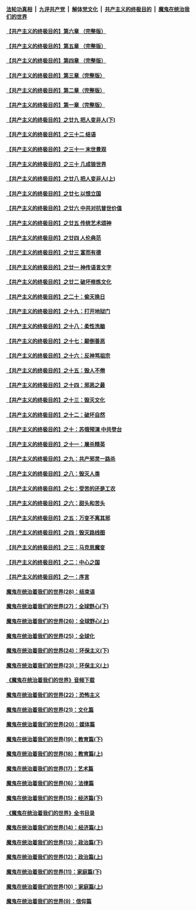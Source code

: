 ####  [法轮功真相](../../../../basic/blob/master/README.md?t=11271413) &nbsp;|&nbsp; [九评共产党](../../../../9ping.md/blob/master/README.md?t=11271413) &nbsp;|&nbsp; [解体党文化](../../../../jtdwh.md/blob/master/README.md?t=11271413)  &nbsp;|&nbsp; [共产主义的终极目的](../../../../gczydzjmd.md/blob/master/README.md?t=11271413) &nbsp;|&nbsp; [魔鬼在统治我们的世界](../../../../mgztzwmdsj.md/blob/master/README.md?t=11271413) 

#### [【共产主义的终极目的】第六章 （完整版）](../pages/nsc422/n11428913.md?t=11271413) 

#### [【共产主义的终极目的】第五章 （完整版）](../pages/nsc422/n11428912.md?t=11271413) 

#### [【共产主义的终极目的】第四章 （完整版）](../pages/nsc422/n11428907.md?t=11271413) 

#### [【共产主义的终极目的】第三章（完整版）](../pages/nsc422/n11428848.md?t=11271413) 

#### [【共产主义的终极目的】第二章（完整版）](../pages/nsc422/n11428831.md?t=11271413) 

#### [【共产主义的终极目的】第一章（完整版）](../pages/nsc422/n11417651.md?t=11271413) 

#### [【共产主义的终极目的】之廿九 把人变非人(下)](../pages/nsc422/n11344140.md?t=11271413) 

#### [【共产主义的终极目的】之三十二 结语](../pages/nsc422/n11360535.md?t=11271413) 

#### [【共产主义的终极目的】之三十一 末世景观](../pages/nsc422/n11351129.md?t=11271413) 

#### [【共产主义的终极目的】之三十 几成狼世界](../pages/nsc422/n11348280.md?t=11271413) 

#### [【共产主义的终极目的】之廿八 把人变非人(上)](../pages/nsc422/n11340492.md?t=11271413) 

#### [【共产主义的终极目的】之廿七 以恨立国](../pages/nsc422/n11336944.md?t=11271413) 

#### [【共产主义的终极目的】之廿六 中共对抗普世价值](../pages/nsc422/n11324785.md?t=11271413) 

#### [【共产主义的终极目的】之廿五 传统艺术颂神](../pages/nsc422/n11296396.md?t=11271413) 

#### [【共产主义的终极目的】之廿四 人伦典范](../pages/nsc422/n11296397.md?t=11271413) 

#### [【共产主义的终极目的】之廿三 富而有德](../pages/nsc422/n11283598.md?t=11271413) 

#### [【共产主义的终极目的】之廿一 神传语言文字](../pages/nsc422/n11263265.md?t=11271413) 

#### [【共产主义的终极目的】之廿二 破坏修炼文化](../pages/nsc422/n11245728.md?t=11271413) 

#### [【共产主义的终极目的】之二十：偷天换日](../pages/nsc422/n11238846.md?t=11271413) 

#### [【共产主义的终极目的】之十九：打开地狱门](../pages/nsc422/n11206376.md?t=11271413) 

#### [【共产主义的终极目的】之十八：柔性洗脑](../pages/nsc422/n11199994.md?t=11271413) 

#### [【共产主义的终极目的】之十七：颠倒善恶](../pages/nsc422/n11179782.md?t=11271413) 

#### [【共产主义的终极目的】之十六：反神骂祖宗](../pages/nsc422/n11166798.md?t=11271413) 

#### [【共产主义的终极目的】之十五：毁人不倦](../pages/nsc422/n11166792.md?t=11271413) 

#### [【共产主义的终极目的】之十四：邪恶之最](../pages/nsc422/n11150249.md?t=11271413) 

#### [【共产主义的终极目的】之十三：毁灭文化](../pages/nsc422/n11135227.md?t=11271413) 

#### [【共产主义的终极目的】之十二：破坏自然](../pages/nsc422/n11135214.md?t=11271413) 

#### [【共产主义的终极目的】之十：苏俄预演 中共登台](../pages/nsc422/n11118424.md?t=11271413) 

#### [【共产主义的终极目的】之十一：屠杀精英](../pages/nsc422/n11118442.md?t=11271413) 

#### [【共产主义的终极目的】之九：共产邪灵一路杀](../pages/nsc422/n11114139.md?t=11271413) 

#### [【共产主义的终极目的】之八：毁灭人类](../pages/nsc422/n11108503.md?t=11271413) 

#### [【共产主义的终极目的】之七：受苦的还是工农](../pages/nsc422/n11101809.md?t=11271413) 

#### [【共产主义的终极目的】之六：甜头和苦头](../pages/nsc422/n11096971.md?t=11271413) 

#### [【共产主义的终极目的】之五：万变不离其邪](../pages/nsc422/n11091285.md?t=11271413) 

#### [【共产主义的终极目的】之四：毁灭路线图](../pages/nsc422/n11086284.md?t=11271413) 

#### [【共产主义的终极目的】之三：马克思魔变](../pages/nsc422/n11061941.md?t=11271413) 

#### [【共产主义的终极目的】之二：中心之国](../pages/nsc422/n11047728.md?t=11271413) 

#### [【共产主义的终极目的】之一：序言](../pages/nsc422/n11086077.md?t=11271413) 

#### [魔鬼在统治着我们的世界(28)：结束语](../pages/nsc422/n10936246.md?t=11271413) 

#### [魔鬼在统治着我们的世界(27)：全球野心(下)](../pages/nsc422/n10928319.md?t=11271413) 

#### [魔鬼在统治着我们的世界(26)：全球野心(上)](../pages/nsc422/n10900318.md?t=11271413) 

#### [魔鬼在统治着我们的世界(25)：全球化](../pages/nsc422/n10788205.md?t=11271413) 

#### [魔鬼在统治着我们的世界(24)：环保主义(下)](../pages/nsc422/n10695307.md?t=11271413) 

#### [魔鬼在统治着我们的世界(23)：环保主义(上)](../pages/nsc422/n10688613.md?t=11271413) 

#### [《魔鬼在统治着我们的世界》音频下载](../pages/nsc422/n10635553.md?t=11271413) 

#### [魔鬼在统治着我们的世界(22)：恐怖主义](../pages/nsc422/n10614727.md?t=11271413) 

#### [魔鬼在统治着我们的世界(21)：文化篇](../pages/nsc422/n10597706.md?t=11271413) 

#### [魔鬼在统治着我们的世界(20)：媒体篇](../pages/nsc422/n10586579.md?t=11271413) 

#### [魔鬼在统治着我们的世界(19)：教育篇(下)](../pages/nsc422/n10564808.md?t=11271413) 

#### [魔鬼在统治着我们的世界(18)：教育篇(上)](../pages/nsc422/n10526970.md?t=11271413) 

#### [魔鬼在统治着我们的世界(17)：艺术篇](../pages/nsc422/n10499093.md?t=11271413) 

#### [魔鬼在统治着我们的世界(16)：法律篇](../pages/nsc422/n10485969.md?t=11271413) 

#### [魔鬼在统治着我们的世界(15)：经济篇(下)](../pages/nsc422/n10469975.md?t=11271413) 

#### [《魔鬼在统治着我们的世界》全书目录](../pages/nsc422/n10464261.md?t=11271413) 

#### [魔鬼在统治着我们的世界(14)：经济篇(上)](../pages/nsc422/n10457370.md?t=11271413) 

#### [魔鬼在统治着我们的世界(13)：政治篇(下)](../pages/nsc422/n10448270.md?t=11271413) 

#### [魔鬼在统治着我们的世界(12)：政治篇(上)](../pages/nsc422/n10444576.md?t=11271413) 

#### [魔鬼在统治着我们的世界(11)：家庭篇(下)](../pages/nsc422/n10440961.md?t=11271413) 

#### [魔鬼在统治着我们的世界(10)：家庭篇(上)](../pages/nsc422/n10435448.md?t=11271413) 

#### [魔鬼在统治着我们的世界(9)：信仰篇](../pages/nsc422/n10432159.md?t=11271413) 

